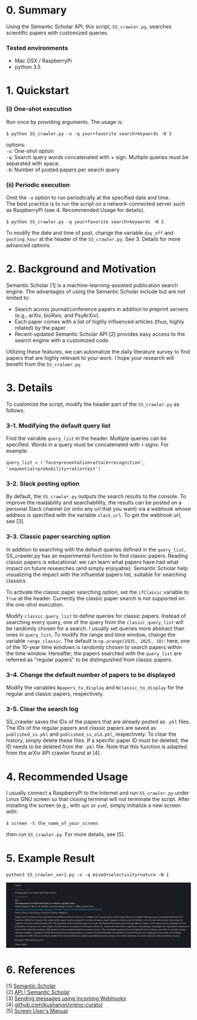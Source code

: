 # 0. Summary
Using the Semantic Scholar API, this script, `SS_crawler.py`, searches scientific papers with customized queries.
### Tested environments
- Mac OSX / RaspberryPi
- python 3.5


# 1. Quickstart
### (i)  One-shot execution  
Run once by providing arguments. The usage is:  

 `$ python SS_crawler.py -o -q your+favorite search+keywords -N 3 `

options:  
`-o`: One-shot option  
`-q`: Search query words concatenated with + sign. Multiple queries must be separated with space.  
`-N`: Number of posted papers per search query  

### (ii) Periodic execution  
Omit the `-o` option to run periodically at the specified date and time.  
The best practice is to run the script on a network-connected server such as RaspberryPi (see 4. Recommended Usage for details).

 `$ python SS_crawler.py -q your+favorite search+keywords -N 3 `

To modify the date and time of post, change the variable `day_off` and `posting_hour` at the header of the `SS_crawler.py`. See 3. Details for more advanced options.


# 2. Background and Motivation
Semantic Scholar [1] is a machine-learning-assisted publication search engine. The advantages of using the Semantic Scholar include but are not limited to:  
- Search across journal/conference papers in addition to preprint servers (e.g., arXiv, bioRxiv, and PsyArXiv).  
- Each paper comes with a list of highly influenced articles (thus, highly related) by the paper.   
- Recent-updated Semantic Scholar API [2] provides easy access to the search engine with a customized code.  

Utilizing these features, we can automatize the daily literature survey to find papers that are highly relevant to your work. I hope your research will benefit from the `SS_cralwer.py`.


# 3. Details   
To customize the script, modify the header part of the `SS_crawler.py` as follows.  

### 3-1. Modifying the default query list  
Find the vairable `query_list` in the header. Multiple queries can be specified. Words in a query must be concatenated with `+` signs. For example:  

`query_list = ('face+presentation+attack+recognition', 'sequential+probability+ratio+test')`  

### 3-2. Slack posting option  
By default, the `SS_crawler.py` outputs the search results to the console. To improve the readability and searchablility, the results can be posted on a personal Slack channel (or onto any url that you want) via a webhook whose address is specified with the variable `slack_url`. To get the webhook url, see [3].

### 3-3. Classic paper searching option  
In addition to searching with the default queries defined in the `query_list`, SS_crawler.py has an experimental function to find classic papers. Reading classic papers is educational: we can learn what papers have had what impact on future researches (and simply enjoyable). Semantic Scholar help visualizing the impact with the influential papers list, suitable for searching classics.  

To activate the classic paper searching option, set the `ifClassic` variable to `True` at the header. Currently the classic paper search is not supported on the one-shot execution.

Modify `classic_query_list` to define queries for classic papers. Instead of searching every query, one of the query from the `classic_query_list` will be randomly chosen for a search. I usually set queries more abstract than ones in `query_list`. To modify the range and time window, change the variable `range_classic`. The default is `np.arange(1935, 2025, 10)`: here, one of the 10-year time windows is randomly chosen to search papers within the time window. Hereafter, the papers searched with the `query_list` are referred as "regular papers" to be distinguished from classic papers.   

### 3-4. Change the default number of papers to be displayed  
Modify the variables `Npapers_to_display` and `Nclassic_to_display` for the regular and classic papers, respectively.  

### 3-5. Clear the search log  
SS_crawler saves the IDs of the papers that are already posted as `.pkl` files. The IDs of the regular papers and classic papers are saved as `published_ss.pkl` and `published_ss_old.pkl`, respectively. To clear the history, simply delete these files. If a specific paper ID must be deleted, the ID needs to be deleted from the `.pkl` file. Note that this function is adapted from the arXiv API crawler found at [4].  


# 4. Recommended Usage  
I usually connect a RaspberryPi to the Internet and run `SS_crawler.py` under Linux GNU screen so that closing terminal will not terminate the script. After installing the screen (e.g., with `apt` or `yum`), simply initialize a new screen with:  

`$ screen -S the_name_of_your_screen`

then run `SS_crawler.py`. For more details, see [5].


# 5. Example Result
`python3 SS_crawler_ver1.py -o -q mixed+selectivity+nature -N 1`  

![Slack example screenshot](./Slack_example_screenshot.png)  


# 6. References
[1] <a href='https://www.semanticscholar.org'>Semantic Scholar</a>  
[2] <a href='https://www.semanticscholar.org/product/api'>API | Semantic Scholar</a>  
[3] <a href='https://api.slack.com/messaging/webhooks'>Sending messages using Incoming Webhooks</a>  
[4] <a href='https://github.com/kushanon/oreno-curator/'>github.com/kushanon/oreno-curator</a>  
[5] <a href='https://www.gnu.org/software/screen/manual/screen.html'>Screen User's Manual</a>  
